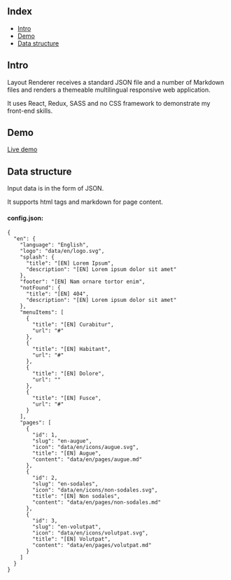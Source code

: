 ## Index

- [Intro](#intro)
- [Demo](#demo)
- [Data structure](#data-structure)

## Intro

Layout Renderer receives a standard JSON file and a number of Markdown files and renders a themeable multilingual responsive web application.

It uses React, Redux, SASS and no CSS framework to demonstrate my front-end skills.

## Demo

[Live demo](http://react-redux-layout-renderer.iding.ir)

## Data structure

Input data is in the form of JSON.

It supports html tags and markdown for page content.

#### config.json:

```
{
  "en": {
    "language": "English",
    "logo": "data/en/logo.svg",
    "splash": {
      "title": "[EN] Lorem Ipsum",
      "description": "[EN] Lorem ipsum dolor sit amet"
    },
    "footer": "[EN] Nam ornare tortor enim",
    "notFound": {
      "title": "[EN] 404",
      "description": "[EN] Lorem ipsum dolor sit amet"
    },
    "menuItems": [
      {
        "title": "[EN] Curabitur",
        "url": "#"
      },
      {
        "title": "[EN] Habitant",
        "url": "#"
      },
      {
        "title": "[EN] Dolore",
        "url": ""
      },
      {
        "title": "[EN] Fusce",
        "url": "#"
      }
    ],
    "pages": [
      {
        "id": 1,
        "slug": "en-augue",
        "icon": "data/en/icons/augue.svg",
        "title": "[EN] Augue",
        "content": "data/en/pages/augue.md"
      },
      {
        "id": 2,
        "slug": "en-sodales",
        "icon": "data/en/icons/non-sodales.svg",
        "title": "[EN] Non sodales",
        "content": "data/en/pages/non-sodales.md"
      },
      {
        "id": 3,
        "slug": "en-volutpat",
        "icon": "data/en/icons/volutpat.svg",
        "title": "[EN] Volutpat",
        "content": "data/en/pages/volutpat.md"
      }
    ]
  }
}

```
